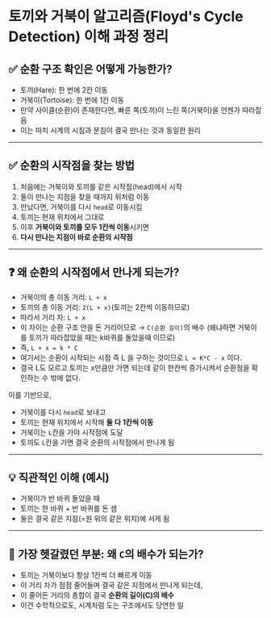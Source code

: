
# 토끼와 거북이 알고리즘(Floyd's Cycle Detection) 이해 과정 정리

## ✅ 순환 구조 확인은 어떻게 가능한가?

- 토끼(Hare): 한 번에 2칸 이동
- 거북이(Tortoise): 한 번에 1칸 이동
- 만약 사이클(순환)이 존재한다면, 빠른 쪽(토끼)이 느린 쪽(거북이)을 언젠가 따라잡음
- 이는 마치 시계의 시침과 분침이 결국 만나는 것과 동일한 원리

---

## ✅ 순환의 시작점을 찾는 방법

1. 처음에는 거북이와 토끼를 같은 시작점(head)에서 시작
2. 둘이 만나는 지점을 찾을 때까지 위처럼 이동
3. 만났다면, 거북이를 다시 `head`로 이동시킴
4. 토끼는 현재 위치에서 그대로
5. 이후 **거북이와 토끼를 모두 1칸씩 이동**시키면
6. **다시 만나는 지점이 바로 순환의 시작점**

---

## ❓ 왜 순환의 시작점에서 만나게 되는가?

- 거북이의 총 이동 거리: `L + x`  
- 토끼의 총 이동 거리: `2(L + x)`(토끼는 2칸씩 이동하므로)
- 따라서 거리 차: `L + x`
- 이 차이는 순환 구조 안을 돈 거리이므로 → `C(순환 길이)`의 배수 (왜냐하면 거북이를 토끼가 따라잡았을 때는 k바퀴를 돌았을때 이므로)
- 즉, `L + x = k * C`
- 여기서는 순환이 시작되는 시점 즉 L 을 구하는 것이므로 `L = K*C - x` 이다.
- 결국 L도 모르고 토끼는 x만큼만 가면 되는데 같이 한칸씩 증가시켜서 순환점을 확인하는 수 밖에 없다.

이를 기반으로,

- 거북이를 다시 `head`로 보내고
- 토끼는 현재 위치에서 시작해 **둘 다 1칸씩 이동**
- 거북이는 `L`칸을 가야 시작점에 도달
- 토끼도 `L`칸을 가면 결국 순환의 시작점에서 만나게 됨

---

## 💡 직관적인 이해 (예시)

- 거북이가 반 바퀴 돌았을 때
- 토끼는 한 바퀴 + 반 바퀴를 돈 셈
- 둘은 결국 같은 지점(=원 위의 같은 위치)에 서게 됨

---

## 🤔 가장 헷갈렸던 부분: 왜 `C`의 배수가 되는가?

- 토끼는 거북이보다 항상 1칸씩 더 빠르게 이동
- 이 거리 차가 점점 줄어들며 결국 같은 지점에서 만나게 되는데,
- 이 줄어든 거리의 총합이 결국 **순환의 길이(C)의 배수**
- 이건 수학적으로도, 시계처럼 도는 구조에서도 당연한 일

